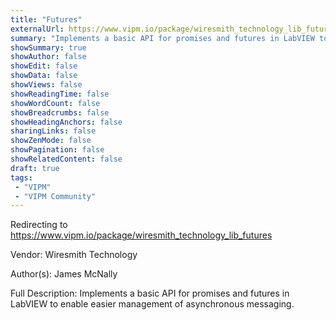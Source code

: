```yaml
---
title: "Futures"
externalUrl: https://www.vipm.io/package/wiresmith_technology_lib_futures
summary: "Implements a basic API for promises and futures in LabVIEW to enable easier management of asynchronous messaging.."
showSummary: true
showAuthor: false
showEdit: false
showData: false
showViews: false
showReadingTime: false
showWordCount: false
showBreadcrumbs: false
showHeadingAnchors: false
sharingLinks: false
showZenMode: false
showPagination: false
showRelatedContent: false
draft: true
tags:
 - "VIPM"
 - "VIPM Community"
---
```


Redirecting to https://www.vipm.io/package/wiresmith_technology_lib_futures

Vendor: Wiresmith Technology

Author(s): James McNally
 
Full Description:
Implements a basic API for promises and futures in LabVIEW to enable easier management of asynchronous messaging.